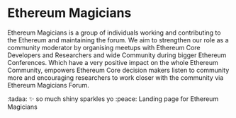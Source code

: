# Ethereum Magicians 
Ethereum Magicians is a group of individuals working and contributing to the Ethereum and maintaining the forum. We aim to strengthen our role as a community moderator by organising meetups with Ethereum Core Developers and Researchers and wide Community during bigger Ethereum Conferences. Which have a very positive impact on the whole Ethereum Community, empowers Ethereum Core decision makers listen to community more and encouraging researchers to work closer with the community via Ethereum Magicians Forum.

:tadaa:
:sparkles: 
so much shiny sparkles yo :peace: 
Landing page for Ethereum Magicians 
